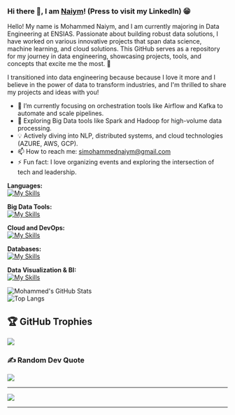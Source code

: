 ### Hi there 👋, I am [Naiym](https://www.linkedin.com/in/Mohammed-NAIYM)! (Press to visit my LinkedIn) 😁

Hello! My name is Mohammed Naiym, and I am currently majoring in Data Engineering at ENSIAS. Passionate about building robust data solutions, I have worked on various innovative projects that span data science, machine learning, and cloud solutions. This GitHub serves as a repository for my journey in data engineering, showcasing projects, tools, and concepts that excite me the most. 🚀

I transitioned into data engineering because because I love it more and I believe in the power of data to transform industries, and I'm thrilled to share my projects and ideas with you!

- 🔭 I’m currently focusing on orchestration tools like Airflow and Kafka to automate and scale pipelines.  
- 🌱 Exploring Big Data tools like Spark and Hadoop for high-volume data processing.  
- 💡 Actively diving into NLP, distributed systems, and cloud technologies (AZURE, AWS, GCP).  
- 📫 How to reach me: simohammednaiym@gmail.com  
- ⚡ Fun fact: I love organizing events and exploring the intersection of tech and leadership.  

**Languages:**  
[![My Skills](https://skillicons.dev/icons?i=py,java,scala,c,cpp,bash,sql,html,css,js)](https://skillicons.dev)

**Big Data Tools:**  
[![My Skills](https://skillicons.dev/icons?i=hadoop,spark,hive,hbase,kafka,airflow  )](https://skillicons.dev)

**Cloud and DevOps:**  
[![My Skills](https://skillicons.dev/icons?i=docker,kubernetes,azure,aws,gcp,gitlab)](https://skillicons.dev)

**Databases:**  
[![My Skills](https://skillicons.dev/icons?i=mysql,postgresql,mongodb,cassandra,redshift,dynamodb,snowflake)](https://skillicons.dev)
  

**Data Visualization & BI:**  
[![My Skills](https://skillicons.dev/icons?i=powerbi,tableau,matplotlib,seaborn,plotly)](https://skillicons.dev)

![Mohammed's GitHub Stats](https://github-readme-stats.vercel.app/api?username=SimedNaiym&count_private=true&show_icons=true&include_all_commits=true)  
![Top Langs](https://github-readme-stats.vercel.app/api/top-langs/?username=SimedNaiym&hide=TeX&layout=compact)
## 🏆 GitHub Trophies
![](https://github-profile-trophy.vercel.app/?username=anasaadi02&theme=radical&no-frame=true&no-bg=true&margin-w=4)

### ✍️ Random Dev Quote
![](https://quotes-github-readme.vercel.app/api?type=horizontal&theme=gruvbox)

---
[![](https://visitcount.itsvg.in/api?id=anasaadi02&icon=0&color=0)](https://visitcount.itsvg.in)

---
